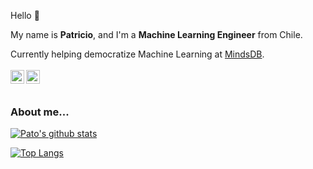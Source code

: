 Hello 👋

My name is **Patricio**, and I'm a **Machine Learning Engineer** from Chile. 

Currently helping democratize Machine Learning at [MindsDB](https://github.com/mindsdb/mindsdb).
<br />
<br />
<a href="https://www.linkedin.com/in/paxcema/">
  <img align="left" alt="LinkedIn" width="22px" src="https://cdn.jsdelivr.net/npm/simple-icons@v3/icons/linkedin.svg" />
</a>
<a href="https://twitter.com/paxcema">
  <img align="left" alt="Twitter" width="22px" src="https://cdn.jsdelivr.net/npm/simple-icons@v3/icons/twitter.svg" />
</a>
<br />
<br />

### About me... 

[![Pato's github stats](https://github-readme-stats.vercel.app/api?username=paxcema&show_icons=true&count_private=true&theme=vue)](https://github.com/anuraghazra/github-readme-stats)

[![Top Langs](https://github-readme-stats.vercel.app/api/top-langs/?username=paxcema&layout=compact&theme=vue)](https://github.com/anuraghazra/github-readme-stats)

<!--
**paxcema/paxcema** is a ✨ _special_ ✨ repository because its `README.md` (this file) appears on your GitHub profile.

For gradient: &bg_color=DEG,COLOR1... (e.g. 90,ffffff,00b06d)

[![KerasGRU4Rec](https://github-readme-stats.vercel.app/api/pin/?username=paxcema&repo=KerasGRU4Rec&theme=vue)](https://github.com/anuraghazra/github-readme-stats)

Here are some ideas to get you started:

- 🔭 I’m currently working on ...
- 🌱 I’m currently learning ...
- 👯 I’m looking to collaborate on ...
- 🤔 I’m looking for help with ...
- 💬 Ask me about ...
- 📫 How to reach me: ...
- 😄 Pronouns: ...
- ⚡ Fun fact: ...
-->
